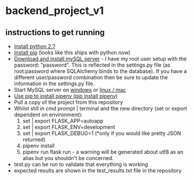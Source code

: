 # backend_project_v1

## instructions to get running ##

* [Install python 2.7](https://www.python.org/download/releases/2.7/)
* [Install pip](https://pip.pypa.io/en/stable/installing/) (looks like this ships with python now)
* [Download and install mySQL server](https://dev.mysql.com/downloads/mysql/) - I have my root user setup with the password: "password".  This is reflected in the settings.py file (as root:password where SQLAlchemy binds to the database).  If you have a different user/password combination then be sure to update the information in the settings.py file.
* Start MySQL server on [windows](https://dev.mysql.com/doc/refman/8.0/en/windows-start-command-line.html) or [linux / mac](https://coolestguidesontheplanet.com/start-stop-mysql-from-the-command-line-terminal-osx-linux/)
* [Use pip to install pipenv (pip install pipenv)](https://pypi.org/project/pipenv/)
* Pull a copy of the project from this repository
* Whilst still in cmd prompt | terminal and the new directory (set or export dependent on environment):
   1. set | export FLASK_APP=autoapp  
   2. set | export FLASK_ENV=development  
   3. set | export FLASK_DEBUG=1 (*only if you would like pretty JSON returned)  
   4. pipenv install  
   5. pipenv run flask run - a warning will be generated about utf8 as an alias but you shouldn't be concerned.
* test.py can be run to validate that everything is working
* expected results are shown in the test_results.txt file in the repository
